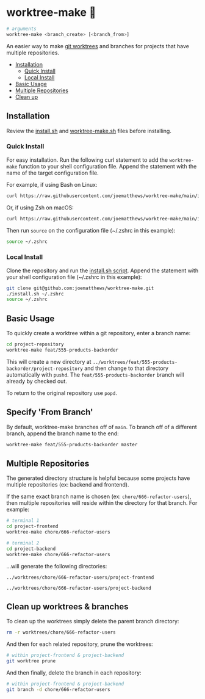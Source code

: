 # worktree-make 🐙

```sh
# arguments
worktree-make <branch_create> [<branch_from>]
```

An easier way to make [git worktrees](https://git-scm.com/docs/git-worktree) and branches for projects that have multiple repositories.

- [Installation](#installation)
  - [Quick Install](#quick-install)
  - [Local Install](#local-install)
- [Basic Usage](#basic-usage)
- [Multiple Repositories](#multiple-repositories)
- [Clean up](#clean-up-worktrees--branches)

## Installation

Review the [install.sh](install.sh) and [worktree-make.sh](worktree-make.sh) files before installing.

### Quick Install

For easy installation. Run the following curl statement to add the `worktree-make` function to your shell configuration file. Append the statement with the name of the target configuration file.

For example, if using Bash on Linux:

```sh
curl https://raw.githubusercontent.com/joematthews/worktree-make/main/install.sh | bash -s -- ~/.bashrc
```

Or, if using Zsh on macOS:

```sh
curl https://raw.githubusercontent.com/joematthews/worktree-make/main/install.sh | bash -s -- ~/.zshrc
```

Then run `source` on the configuration file (~/.zshrc in this example):

```sh
source ~/.zshrc
```

### Local Install

Clone the repository and run the [install.sh script](install.sh). Append the statement with your shell configuration file (~/.zshrc in this example):

```sh
git clone git@github.com:joematthews/worktree-make.git
./install.sh ~/.zshrc
source ~/.zshrc
```

## Basic Usage

To quickly create a worktree within a git repository, enter a branch name:

```sh
cd project-repository
worktree-make feat/555-products-backorder
```

This will create a new directory at `../worktrees/feat/555-products-backorder/project-repository` and then change to that directory automatically with `pushd`. The `feat/555-products-backorder` branch will already by checked out.

To return to the original repository use `popd`.

## Specify 'From Branch'

By default, worktree-make branches off of `main`. To branch off of a different branch, append the branch name to the end:

```sh
worktree-make feat/555-products-backorder master
```

## Multiple Repositories

The generated directory structure is helpful because some projects have multiple repositories (ex: backend and frontend).

If the same exact branch name is chosen (ex: `chore/666-refactor-users`), then multiple repositories will reside within the directory for that branch. For example:

```sh
# terminal 1
cd project-frontend
worktree-make chore/666-refactor-users

# terminal 2
cd project-backend
worktree-make chore/666-refactor-users
```

...will generate the following directories:

```
../worktrees/chore/666-refactor-users/project-frontend

../worktrees/chore/666-refactor-users/project-backend
```

## Clean up worktrees & branches

To clean up the worktrees simply delete the parent branch directory:

```sh
rm -r worktrees/chore/666-refactor-users
```

And then for each related repository, prune the worktrees:

```sh
# within project-frontend & project-backend
git worktree prune
```

And then finally, delete the branch in each repository:

```sh
# within project-frontend & project-backend
git branch -d chore/666-refactor-users
```

